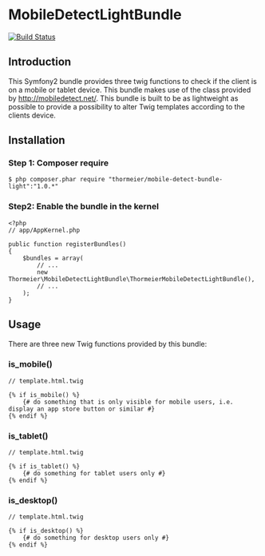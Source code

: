 MobileDetectLightBundle
=======================

[![Build Status](https://travis-ci.org/thormeier/MobileDetectLightBundle.png?branch=master)](https://travis-ci.org/thormeier/MobileDetectLightBundle)

## Introduction

This Symfony2 bundle provides three twig functions to check if the client is on a mobile or tablet device. This bundle makes use of the class provided by http://mobiledetect.net/.
This bundle is built to be as lightweight as possible to provide a possibility to alter Twig templates according to the clients device.

## Installation

### Step 1: Composer require

    $ php composer.phar require "thormeier/mobile-detect-bundle-light":"1.0.*"

### Step2: Enable the bundle in the kernel

    <?php
    // app/AppKernel.php
    
    public function registerBundles()
    {
        $bundles = array(
            // ...
            new Thormeier\MobileDetectLightBundle\ThormeierMobileDetectLightBundle(),
            // ...
        );
    }

## Usage

There are three new Twig functions provided by this bundle:

### is_mobile()

    // template.html.twig

    {% if is_mobile() %}
        {# do something that is only visible for mobile users, i.e. display an app store button or similar #}
    {% endif %}

### is_tablet()

    // template.html.twig

    {% if is_tablet() %}
        {# do something for tablet users only #}
    {% endif %}

### is_desktop()

    // template.html.twig

    {% if is_desktop() %}
        {# do something for desktop users only #}
    {% endif %}
